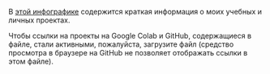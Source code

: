 В [этой инфографике](mssrchapelier-personal-projects.pdf) содержится краткая информация о моих учебных и личных проектах.

Чтобы ссылки на проекты на Google Colab и GitHub, содержащиеся в файле, стали активными, пожалуйста, загрузите файл (средство просмотра в браузере на GitHub не позволяет отображать ссылки в этом файле).
